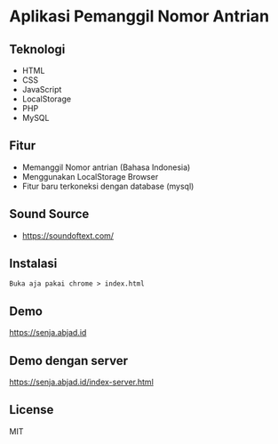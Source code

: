# Aplikasi Pemanggil Nomor Antrian

## Teknologi

- HTML
- CSS
- JavaScript
- LocalStorage
- PHP
- MySQL

## Fitur

- Memanggil Nomor antrian (Bahasa Indonesia)
- Menggunakan LocalStorage Browser
- Fitur baru terkoneksi dengan database (mysql)

## Sound Source

- https://soundoftext.com/

## Instalasi

``
Buka aja pakai chrome > index.html
``

## Demo
https://senja.abjad.id

## Demo dengan server
https://senja.abjad.id/index-server.html

## License

MIT
